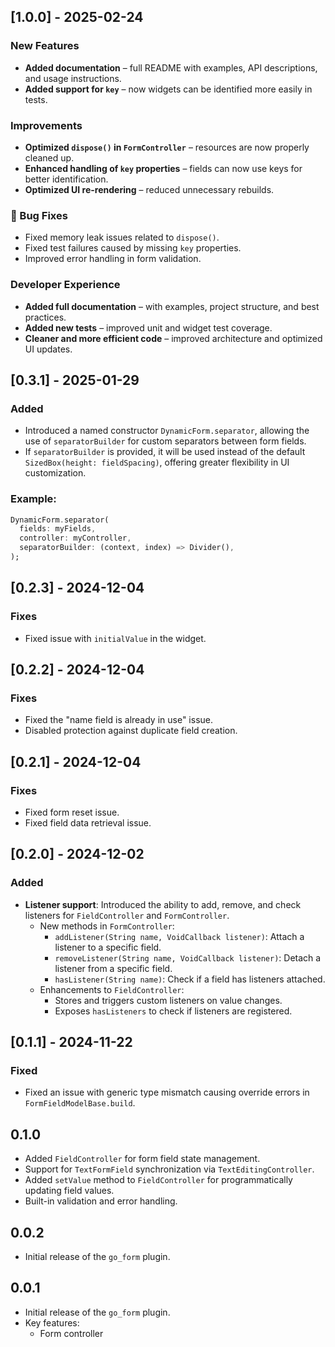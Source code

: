 ## [1.0.0] - 2025-02-24

### New Features
- **Added documentation** – full README with examples, API descriptions, and usage instructions.  
- **Added support for `key`** – now widgets can be identified more easily in tests.

### Improvements
- **Optimized `dispose()` in `FormController`** – resources are now properly cleaned up.
- **Enhanced handling of `key` properties** – fields can now use keys for better identification.
- **Optimized UI re-rendering** – reduced unnecessary rebuilds.

### 🐞 Bug Fixes
- Fixed memory leak issues related to `dispose()`.
- Fixed test failures caused by missing `key` properties.
- Improved error handling in form validation.

### Developer Experience
- **Added full documentation** – with examples, project structure, and best practices.  
- **Added new tests** – improved unit and widget test coverage.  
- **Cleaner and more efficient code** – improved architecture and optimized UI updates.

## [0.3.1] - 2025-01-29
### Added
- Introduced a named constructor `DynamicForm.separator`, allowing the use of `separatorBuilder` for custom separators between form fields.
- If `separatorBuilder` is provided, it will be used instead of the default `SizedBox(height: fieldSpacing)`, offering greater flexibility in UI customization.

### Example:
```dart
DynamicForm.separator(
  fields: myFields,
  controller: myController,
  separatorBuilder: (context, index) => Divider(),
);
```

## [0.2.3] - 2024-12-04
### Fixes
- Fixed issue with `initialValue` in the widget.

## [0.2.2] - 2024-12-04
### Fixes
- Fixed the "name field is already in use" issue.
- Disabled protection against duplicate field creation.

## [0.2.1] - 2024-12-04
### Fixes
- Fixed form reset issue.
- Fixed field data retrieval issue.

## [0.2.0] - 2024-12-02

### Added
- **Listener support**: Introduced the ability to add, remove, and check listeners for `FieldController` and `FormController`.
  - New methods in `FormController`:
    - `addListener(String name, VoidCallback listener)`: Attach a listener to a specific field.
    - `removeListener(String name, VoidCallback listener)`: Detach a listener from a specific field.
    - `hasListener(String name)`: Check if a field has listeners attached.
  - Enhancements to `FieldController`:
    - Stores and triggers custom listeners on value changes.
    - Exposes `hasListeners` to check if listeners are registered.


## [0.1.1] - 2024-11-22
### Fixed
- Fixed an issue with generic type mismatch causing override errors in `FormFieldModelBase.build`.


## 0.1.0
- Added `FieldController` for form field state management.
- Support for `TextFormField` synchronization via `TextEditingController`.
- Added `setValue` method to `FieldController` for programmatically updating field values.
- Built-in validation and error handling.

## 0.0.2
- Initial release of the `go_form` plugin.


## 0.0.1
- Initial release of the `go_form` plugin.
- Key features:
    - Form controller
